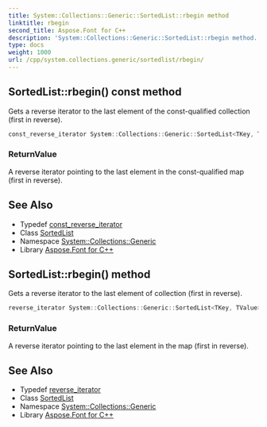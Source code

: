 ```yaml
---
title: System::Collections::Generic::SortedList::rbegin method
linktitle: rbegin
second_title: Aspose.Font for C++
description: 'System::Collections::Generic::SortedList::rbegin method. Gets a reverse iterator to the last element of the const-qualified collection (first in reverse) in C++.'
type: docs
weight: 1000
url: /cpp/system.collections.generic/sortedlist/rbegin/
---
```

## SortedList::rbegin() const method


Gets a reverse iterator to the last element of the const-qualified collection (first in reverse).

```cpp
const_reverse_iterator System::Collections::Generic::SortedList<TKey, TValue>::rbegin() const noexcept
```


### ReturnValue

A reverse iterator pointing to the last element in the const-qualified map (first in reverse).

## See Also

* Typedef [const_reverse_iterator](../const_reverse_iterator/)
* Class [SortedList](../)
* Namespace [System::Collections::Generic](../../)
* Library [Aspose.Font for C++](../../../)
## SortedList::rbegin() method


Gets a reverse iterator to the last element of collection (first in reverse).

```cpp
reverse_iterator System::Collections::Generic::SortedList<TKey, TValue>::rbegin() noexcept
```


### ReturnValue

A reverse iterator pointing to the last element in the map (first in reverse).

## See Also

* Typedef [reverse_iterator](../reverse_iterator/)
* Class [SortedList](../)
* Namespace [System::Collections::Generic](../../)
* Library [Aspose.Font for C++](../../../)
